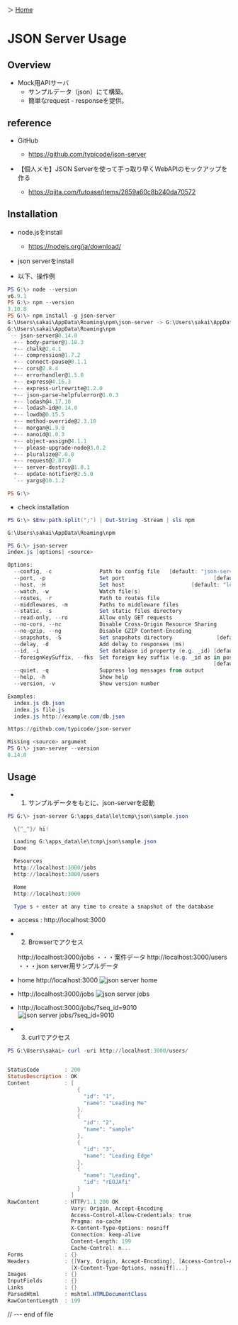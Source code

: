＞ [Home](../index.md)

# JSON Server Usage

## Overview

- Mock用APIサーバ
  + サンプルデータ（json）にて構築。
  + 簡単なrequest - responseを提供。

## reference
- GitHub
  + https://github.com/typicode/json-server

- 【個人メモ】JSON Serverを使って手っ取り早くWebAPIのモックアップを作る
  + https://qiita.com/futoase/items/2859a60c8b240da70572

## Installation

- node.jsをinstall
  + https://nodejs.org/ja/download/

- json serverをinstall

- 以下、操作例

```powershell
PS G:\> node --version
v6.9.1
PS G:\> npm --version
3.10.8
PS G:\> npm install -g json-server
G:\Users\sakai\AppData\Roaming\npm\json-server -> G:\Users\sakai\AppData\Roaming\npm\node_modules\json-server\bin\index.js
G:\Users\sakai\AppData\Roaming\npm
`-- json-server@0.14.0
  +-- body-parser@1.18.3
  +-- chalk@2.4.1
  +-- compression@1.7.2
  +-- connect-pause@0.1.1
  +-- cors@2.8.4
  +-- errorhandler@1.5.0
  +-- express@4.16.3
  +-- express-urlrewrite@1.2.0
  +-- json-parse-helpfulerror@1.0.3
  +-- lodash@4.17.10
  +-- lodash-id@0.14.0
  +-- lowdb@0.15.5
  +-- method-override@2.3.10
  +-- morgan@1.9.0
  +-- nanoid@1.0.3
  +-- object-assign@4.1.1
  +-- please-upgrade-node@3.0.2
  +-- pluralize@7.0.0
  +-- request@2.87.0
  +-- server-destroy@1.0.1
  +-- update-notifier@2.5.0
  `-- yargs@10.1.2

PS G:\>
```
- check installation

```powershell
PS G:\> $Env:path.split(";") | Out-String -Stream | sls npm

G:\Users\sakai\AppData\Roaming\npm

PS G:\> json-server
index.js [options] <source>

Options:
  --config, -c               Path to config file   [default: "json-server.json"]
  --port, -p                 Set port                            [default: 3000]
  --host, -H                 Set host                     [default: "localhost"]
  --watch, -w                Watch file(s)                             [boolean]
  --routes, -r               Path to routes file
  --middlewares, -m          Paths to middleware files                   [array]
  --static, -s               Set static files directory
  --read-only, --ro          Allow only GET requests                   [boolean]
  --no-cors, --nc            Disable Cross-Origin Resource Sharing     [boolean]
  --no-gzip, --ng            Disable GZIP Content-Encoding             [boolean]
  --snapshots, -S            Set snapshots directory              [default: "."]
  --delay, -d                Add delay to responses (ms)
  --id, -i                   Set database id property (e.g. _id) [default: "id"]
  --foreignKeySuffix, --fks  Set foreign key suffix (e.g. _id as in post_id)
                                                                 [default: "Id"]
  --quiet, -q                Suppress log messages from output         [boolean]
  --help, -h                 Show help                                 [boolean]
  --version, -v              Show version number                       [boolean]

Examples:
  index.js db.json
  index.js file.js
  index.js http://example.com/db.json

https://github.com/typicode/json-server

Missing <source> argument
PS G:\> json-server --version
0.14.0

```

## Usage

- 1. サンプルデータをもとに、json-serverを起動

```powershell
PS G:\> json-server G:\apps_data\le\tcmp\json\sample.json

  \{^_^}/ hi!

  Loading G:\apps_data\le\tcmp\json\sample.json
  Done

  Resources
  http://localhost:3000/jobs
  http://localhost:3000/users

  Home
  http://localhost:3000

  Type s + enter at any time to create a snapshot of the database

```
- access : http://localhost:3000


- 2. Browserでアクセス

  http://localhost:3000/jobs   ・・・案件データ
  http://localhost:3000/users  ・・・json server用サンプルデータ

- home http://localhost:3000
![json server home](https://i.imgur.com/hzkhKff.png)

- http://localhost:3000/jobs
![json server jobs](https://i.imgur.com/Thfyp3M.png)

- http://localhost:3000/jobs/?seq_id=9010
![json server jobs/?seq_id=9010](https://i.imgur.com/QvMSL3c.png)

- 3. curlでアクセス

```powershell
PS G:\Users\sakai> curl -uri http://localhost:3000/users/


StatusCode        : 200
StatusDescription : OK
Content           : [
                      {
                        "id": "1",
                        "name": "Leading Me"
                      },
                      {
                        "id": "2",
                        "name": "sample"
                      },
                      {
                        "id": "3",
                        "name": "Leading Edge"
                      },
                      {
                        "name": "Leading",
                        "id": "rEOJAfi"
                      }
                    ]
RawContent        : HTTP/1.1 200 OK
                    Vary: Origin, Accept-Encoding
                    Access-Control-Allow-Credentials: true
                    Pragma: no-cache
                    X-Content-Type-Options: nosniff
                    Connection: keep-alive
                    Content-Length: 199
                    Cache-Control: n...
Forms             : {}
Headers           : {[Vary, Origin, Accept-Encoding], [Access-Control-Allow-Credentials, true], [Pragma, no-cache],
                    [X-Content-Type-Options, nosniff]...}
Images            : {}
InputFields       : {}
Links             : {}
ParsedHtml        : mshtml.HTMLDocumentClass
RawContentLength  : 199

```

// --- end of file
